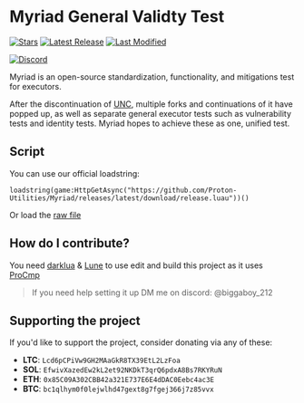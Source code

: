 # Myriad General Validty Test

[stars]: https://github.com/Proton-Utilities/Myriad/stargazers
[lastrel]: https://github.com/Proton-Utilities/Myriad/releases/latest
[lastcom]: https://github.com/Proton-Utilities/Myriad/commits
[disc]: https://discord.gg/nn4NxHU3Pu

[badges/stars]: https://img.shields.io/github/stars/Proton-Utilities/Myriad?label=Stars&logo=GitHub
[badges/lastrel]: https://img.shields.io/github/v/release/Proton-Utilities/Myriad?label=Latest%20Release
[badges/lastcom]: https://img.shields.io/github/last-commit/Proton-Utilities/Myriad?label=Last%20Modifed
[badges/disc]: https://img.shields.io/discord/1371325686278651985?style=for-the-badge&label=Discord

[![Stars][badges/stars]][stars]
[![Latest Release][badges/lastrel]][lastrel]
[![Last Modified][badges/lastcom]][lastcom]

[![Discord][badges/disc]][disc]

Myriad is an open-source standardization, functionality, and mitigations test for executors.

After the discontinuation of [UNC](https://github.com/unified-naming-convention/NamingStandard), multiple forks and continuations of it have popped up, as well as separate general executor tests such as vulnerability tests and identity tests. Myriad hopes to achieve these as one, unified test.

## Script

You can use our official loadstring:

```luau
loadstring(game:HttpGetAsync("https://github.com/Proton-Utilities/Myriad/releases/latest/download/release.luau"))()
```

Or load the [raw file](https://github.com/Proton-Utilities/Myriad/releases/latest/download/release.luau)

## How do I contribute?

You need [darklua](https://github.com/seaofvoices/darklua) & [Lune](https://github.com/lune-org/lune) to use edit and build this project as it uses [ProCmp](https://github.com/Proton-Utilities/procmp)

> If you need help setting it up DM me on discord: @biggaboy_212

## Supporting the project

If you'd like to support the project, consider donating via any of these:

- **LTC**: `Lcd6pCPiVw9GH2MAaGkR8TX39EtL2LzFoa`
- **SOL**: `EfwivXazedEw2kL2et92NKDkT3qrQ6pdxA8Bs7RKYRuN`
- **ETH**: `0x85C09A302CBB42a321E737E6E4dDAC0Eebc4ac3E`
- **BTC**: `bc1qlhym0f0lejwlhd47gext8g7fgej366j7z85vvx`
